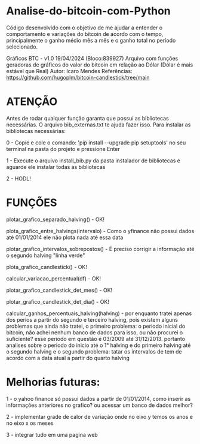 # Analise-do-bitcoin-com-Python
Código desenvolvido com o objetivo de me ajudar a entender o comportamento e variações do bitcoin de acordo com o tempo, principalmente o ganho médio mês a mês e o ganho total no período selecionado.

Gráficos BTC - v1.0 19/04/2024 (Bloco:839927)
Arquivo com funções geradoras de gráficos do valor do bitcoin em relação ao Dólar (Dólar é mais estável que Real)
Autor: Icaro Mendes
Referências: https://github.com/hugoplm/bitcoin-candlestick/tree/main

# ATENÇÃO 

Antes de rodar qualquer função garanta que possui as bibliotecas necessárias. 
O arquivo bib_externas.txt te ajuda fazer isso. Para instalar as bibliotecas necessárias:

0 - Copie e cole o comando: 'pip install --upgrade pip setuptools' no seu terminal na pasta do projeto e pressione Enter

1 - Execute o arquivo install_bib.py da pasta instalador de bibliotecas e aguarde ele instalar todas as bibliotecas

2 - HODL!


# FUNÇÕES
        
plotar_grafico_separado_halving() - OK!
        
plota_grafico_entre_halvings(intervalo) - Como o yfinance não possui dados até 01/01/2014 ele não plota nada até essa data
        
plotar_grafico_intervalos_sobrepostos() - É preciso corrigir a informação até o segundo halving "linha verde" 
        
plota_grafico_candlestick() - OK!
        
calcular_variacao_percentual(df) - OK!
        
plotar_grafico_candlestick_det_mes() - OK!
        
 plotar_grafico_candlestick_det_dia() - OK!
        
calcular_ganhos_percentuais_halving(halving) - por enquanto tratei apenas dos perios a partir do segundo e terceiro halving, pois
            existem alguns problemas que ainda não tratei, o primeiro problema: o periodo inicial do bitcoin, não achei nenhum banco de dados 
            para isso, ou não procurei o suficiente? esse periodo em questão é 03/2009 até 31/12/2013. portanto analises sobre o periodo do 
            inicio até o 1° halving e do primeiro halving até o segundo halving e o segundo problema: tatar os intervalos de tem de acordo 
            com a data atual a partir do quarto halving
    
    
# Melhorias futuras: 

1 - o yahoo finance só possui dados a partir de 01/01/2014, como inserir as informações anteriores no grafico? ou acessar um banco de dados melhor?

2 - implementar grade de calor de variação onde no eixo y temos os anos e no eixo x os meses

3 - integrar tudo em uma pagina web
